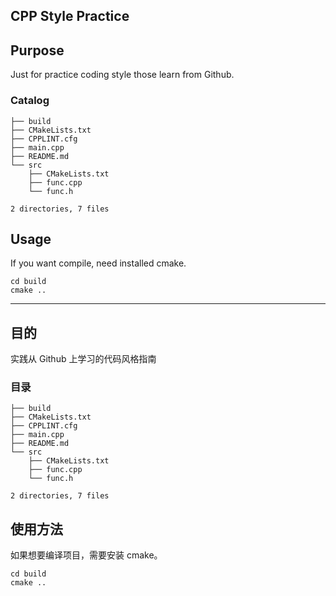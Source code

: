 CPP Style Practice
------------------

## Purpose

Just for practice coding style those learn from Github.

### Catalog
```
├── build
├── CMakeLists.txt
├── CPPLINT.cfg
├── main.cpp
├── README.md
└── src
    ├── CMakeLists.txt
    ├── func.cpp
    └── func.h

2 directories, 7 files
```

## Usage

If you want compile, need installed cmake.

```
cd build
cmake ..
```

---------------------------------------

## 目的

实践从 Github 上学习的代码风格指南

### 目录
```
├── build
├── CMakeLists.txt
├── CPPLINT.cfg
├── main.cpp
├── README.md
└── src
    ├── CMakeLists.txt
    ├── func.cpp
    └── func.h

2 directories, 7 files
```

## 使用方法

如果想要编译项目，需要安装 cmake。

```
cd build
cmake ..
```
